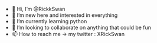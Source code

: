 - 👋 Hi, I’m @RickkSwan
- 👀 I’m new here and interested in everything
- 🌱 I’m currently learning python
- 💞️ I’m looking to collaborate on anything that could be fun 
- 📫 How to reach me -> my twitter : XRickSwan

<!---
RickkSwan/RickkSwan is a ✨ special ✨ repository because its `README.md` (this file) appears on your GitHub profile.
You can click the Preview link to take a look at your changes.
--->
